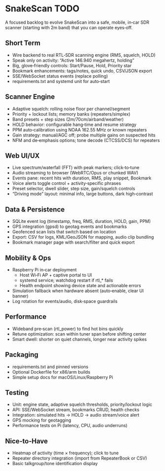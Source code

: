 # SnakeScan TODO

A focused backlog to evolve SnakeScan into a safe, mobile, in‑car SDR scanner (starting with 2m band) that you can operate eyes‑off.

## Short Term
- Wire backend to real RTL‑SDR scanning engine (RMS, squelch, HOLD)
- Speak only on activity: “Active 146.940 megahertz, holding”
- Big, glove‑friendly controls: Start/Pause, Hold, Priority star
- Bookmark enhancements: tags/notes, quick undo, CSV/JSON export
- SSE/WebSocket status events (replace polling)
- requirements.txt and systemd unit for auto‑start

## Scanner Engine
- Adaptive squelch: rolling noise floor per channel/segment
- Priority + lockout lists; memory banks (repeaters/simplex)
- Band presets + step sizes (2m/70cm/airband/weather)
- HOLD behavior: configurable hang‑time and resume strategy
- PPM auto‑calibration using NOAA 162.55 MHz or known repeaters
- Gain strategy: manual/AGC off; probe multiple gains on suspected hits
- NFM and de‑emphasis options; tone decode (CTCSS/DCS) for repeaters

## Web UI/UX
- Live spectrum/waterfall (FFT) with peak markers; click‑to‑tune
- Audio streaming to browser (WebRTC/Opus or chunked WAV)
- Events pane: recent hits with duration, RMS, play snippet, Bookmark
- Voice alerts toggle control + activity‑specific phrases
- Preset selector, dwell slider, step size, gain/squelch controls
- “Driving mode” layout: minimal info, large buttons, dark high‑contrast

## Data & Persistence
- SQLite event log (timestamp, freq, RMS, duration, HOLD, gain, PPM)
- GPS integration (gpsd) to geotag events and bookmarks
- Geofenced scan lists that switch based on location
- Export: CSV for logs, KML/GeoJSON for mapping, audio clip bundling
- Bookmark manager page with search/filter and quick export

## Mobility & Ops
- Raspberry Pi in‑car deployment
  - Host Wi‑Fi AP + captive portal to UI
  - systemd service; watchdog restart if rtl_* fails
  - Health endpoint showing device state and actionable errors
- Simulation fallback when hardware absent (auto‑enable, clear UI banner)
- Log rotation for events/audio, disk‑space guardrails

## Performance
- Wideband pre‑scan (rtl_power) to find hot bins quickly
- Retune optimization: scan within tuner span before shifting center
- Smart dwell: shorter on quiet channels, longer near activity spikes

## Packaging
- requirements.txt and pinned versions
- Optional Dockerfile for x86/arm builds
- Simple setup docs for macOS/Linux/Raspberry Pi

## Testing
- Unit: engine state, adaptive squelch thresholds, priority/lockout logic
- API: SSE/WebSocket stream, bookmarks CRUD, health checks
- Integration: simulated hits → HOLD → audio stream/voice alert
- GPS mocking for geotagging
- Performance tests on Pi (latency, CPU, audio underruns)

## Nice‑to‑Have
- Heatmap of activity (time × frequency); click to tune
- Repeater directory integration (import from RepeaterBook or CSV)
- Basic talkgroup/tone identification display
